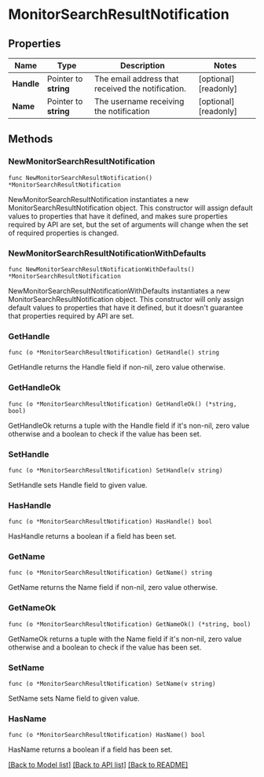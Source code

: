 # MonitorSearchResultNotification

## Properties

| Name       | Type                  | Description                                       | Notes                 |
| ---------- | --------------------- | ------------------------------------------------- | --------------------- |
| **Handle** | Pointer to **string** | The email address that received the notification. | [optional] [readonly] |
| **Name**   | Pointer to **string** | The username receiving the notification           | [optional] [readonly] |

## Methods

### NewMonitorSearchResultNotification

`func NewMonitorSearchResultNotification() *MonitorSearchResultNotification`

NewMonitorSearchResultNotification instantiates a new MonitorSearchResultNotification object.
This constructor will assign default values to properties that have it defined,
and makes sure properties required by API are set, but the set of arguments
will change when the set of required properties is changed.

### NewMonitorSearchResultNotificationWithDefaults

`func NewMonitorSearchResultNotificationWithDefaults() *MonitorSearchResultNotification`

NewMonitorSearchResultNotificationWithDefaults instantiates a new MonitorSearchResultNotification object.
This constructor will only assign default values to properties that have it defined,
but it doesn't guarantee that properties required by API are set.

### GetHandle

`func (o *MonitorSearchResultNotification) GetHandle() string`

GetHandle returns the Handle field if non-nil, zero value otherwise.

### GetHandleOk

`func (o *MonitorSearchResultNotification) GetHandleOk() (*string, bool)`

GetHandleOk returns a tuple with the Handle field if it's non-nil, zero value otherwise
and a boolean to check if the value has been set.

### SetHandle

`func (o *MonitorSearchResultNotification) SetHandle(v string)`

SetHandle sets Handle field to given value.

### HasHandle

`func (o *MonitorSearchResultNotification) HasHandle() bool`

HasHandle returns a boolean if a field has been set.

### GetName

`func (o *MonitorSearchResultNotification) GetName() string`

GetName returns the Name field if non-nil, zero value otherwise.

### GetNameOk

`func (o *MonitorSearchResultNotification) GetNameOk() (*string, bool)`

GetNameOk returns a tuple with the Name field if it's non-nil, zero value otherwise
and a boolean to check if the value has been set.

### SetName

`func (o *MonitorSearchResultNotification) SetName(v string)`

SetName sets Name field to given value.

### HasName

`func (o *MonitorSearchResultNotification) HasName() bool`

HasName returns a boolean if a field has been set.

[[Back to Model list]](../README.md#documentation-for-models) [[Back to API list]](../README.md#documentation-for-api-endpoints) [[Back to README]](../README.md)
